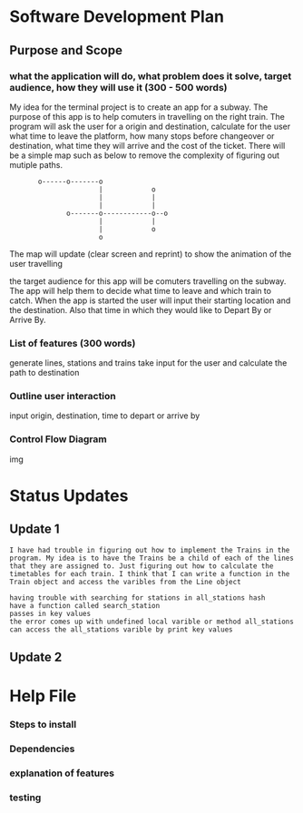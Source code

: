 # Software Development Plan

## Purpose and Scope
### what the application will do, what problem does it solve, target audience, how they will use it (300 - 500 words)

My idea for the terminal project is to create an app for a subway. The purpose of this app is to help comuters in travelling on the right train. The program will ask the user for a origin and destination, calculate for the user what time to leave the platform, how many stops before changeover or destination, what time they will arrive and the cost of the ticket. There will be a simple map such as below to remove the complexity of figuring out mutiple paths.

           o------o-------o
                          |            o
                          |            |
                          |            |
                  o-------o------------o--o
                          |            |
                          |            o
                          o

The map will update (clear screen and reprint) to show the animation of the user travelling

the target audience for this app will be comuters travelling on the subway. The app will help them to decide what time to leave and which train to catch. When the app is started the user will input their starting location and the destination. Also that time in which they would like to Depart By or Arrive By.



### List of features (300 words)

generate lines, stations and trains
take input for the user and calculate the path to destination

### Outline user interaction

input origin, destination, time to depart or arrive by

### Control Flow Diagram

img


# Status Updates
## Update 1
    I have had trouble in figuring out how to implement the Trains in the program. My idea is to have the Trains be a child of each of the lines that they are assigned to. Just figuring out how to calculate the timetables for each train. I think that I can write a function in the Train object and access the varibles from the Line object

    having trouble with searching for stations in all_stations hash
    have a function called search_station
    passes in key values 
    the error comes up with undefined local varible or method all_stations
    can access the all_stations varible by print key values
## Update 2


# Help File
### Steps to install

### Dependencies

### explanation of features

### testing